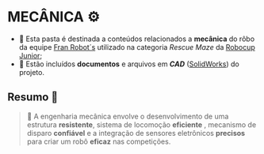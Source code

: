 # MECÂNICA ⚙️
- 🔧 Esta pasta é destinada a conteúdos relacionados a **mecânica** do rôbo da equipe [Fran Robot´s](https://github.com/franrobots) utilizado na categoria *Rescue Maze* da [Robocup Junior](https://www.robocup.org/);
- 📰 Estão incluídos **documentos** e arquivos em ***CAD*** ([SolidWorks](https://www.solidworks.com/)) do projeto.

## Resumo 📝
> 🧰 A engenharia mecânica envolve o desenvolvimento de uma estrutura **resistente**, sistema de locomoção **eficiente** , mecanismo de disparo **confiável** e a integração de sensores eletrônicos **precisos** para criar um robô **eficaz** nas competições.
